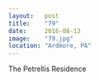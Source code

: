 ```yaml
---
layout:   post
title:    "79"
date:     2016-08-13
image:    "79.jpg"
location: "Ardmore, PA"
---
```


The Petrellis Residence
